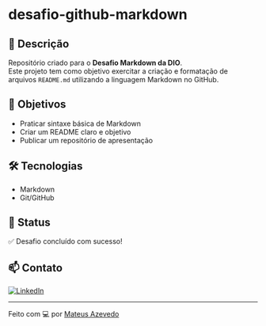 # desafio-github-markdown

## 📄 Descrição

Repositório criado para o **Desafio Markdown da DIO**.  
Este projeto tem como objetivo exercitar a criação e formatação de arquivos `README.md` utilizando a linguagem Markdown no GitHub.

## 🚀 Objetivos

- Praticar sintaxe básica de Markdown
- Criar um README claro e objetivo
- Publicar um repositório de apresentação

## 🛠️ Tecnologias

- Markdown
- Git/GitHub

## 📌 Status

✅ Desafio concluído com sucesso!

## 📫 Contato

[![LinkedIn](https://img.shields.io/badge/LinkedIn--blue?style=social&logo=linkedin)](https://www.linkedin.com/in/ti-mateus-azevedo/)

---

Feito com 💻 por [Mateus Azevedo](https://www.linkedin.com/in/ti-mateus-azevedo/)
